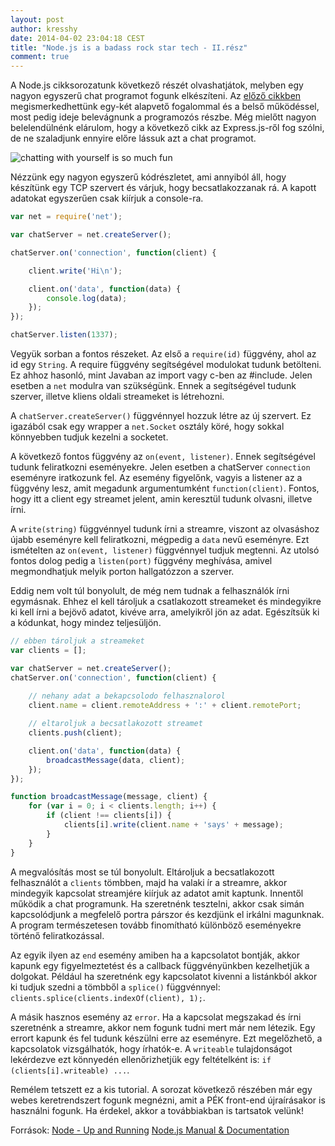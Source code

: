 ```yaml
---
layout: post
author: kresshy
date: 2014-04-02 23:04:18 CEST
title: "Node.js is a badass rock star tech - II.rész"
comment: true
---
```


A Node.js cikksorozatunk következő részét olvashatjátok, melyben egy nagyon egyszerű chat programot fogunk elkészíteni.  Az [előző cikkben](http://kir-dev.sch.bme.hu/2014/03/25/nodejs-is-a-badass-rock-star-tech-part-i/) megismerkedhettünk egy-két alapvető fogalommal és a belső működéssel, most pedig ideje belevágnunk a programozós részbe. Még mielőtt nagyon belelendülnénk elárulom, hogy a következő cikk az Express.js-ről fog szólni, de ne szaladjunk ennyire előre lássuk azt a chat programot.

![chatting with yourself is so much fun](https://dl.dropboxusercontent.com/u/31443466/Capture.PNG)

Nézzünk egy nagyon egyszerű kódrészletet, ami annyiból áll, hogy készítünk egy TCP szervert és várjuk, hogy becsatlakozzanak rá. A kapott adatokat egyszerűen csak kiírjuk a console-ra.

~~~js
var net = require('net');

var chatServer = net.createServer();

chatServer.on('connection', function(client) {

    client.write('Hi\n');

    client.on('data', function(data) {
        console.log(data);
    });
});

chatServer.listen(1337);
~~~

Vegyük sorban a fontos részeket. Az első a `require(id)` függvény, ahol az id egy `String`. A require függvény segítségével modulokat tudunk betölteni. Ez ahhoz hasonló, mint Javaban az import vagy c-ben az #include. Jelen esetben a `net` modulra van szükségünk. Ennek a segítségével tudunk szerver, illetve kliens oldali streameket is létrehozni. 

A `chatServer.createServer()` függvénnyel hozzuk létre az új szervert. Ez igazából csak egy wrapper a `net.Socket` osztály köré, hogy sokkal könnyebben tudjuk kezelni a socketet.

A következő fontos függvény az `on(event, listener)`. Ennek segítségével tudunk feliratkozni eseményekre. Jelen esetben a chatServer `connection` eseményre iratkozunk fel. Az esemény figyelőnk, vagyis a listener az a függvény lesz, amit megadunk argumentumként `function(client)`. Fontos, hogy itt a client egy streamet jelent, amin keresztül tudunk olvasni, illetve írni.

A `write(string)` függvénnyel tudunk írni a streamre, viszont az olvasáshoz újabb eseményre kell feliratkozni, mégpedig a `data` nevű eseményre. Ezt ismételten az `on(event, listener)` függvénnyel tudjuk megtenni. Az utolsó fontos dolog pedig a `listen(port)` függvény meghívása, amivel megmondhatjuk melyik porton hallgatózzon a szerver. 

Eddig nem volt túl bonyolult, de még nem tudnak a felhasználók írni egymásnak. Ehhez el kell tároljuk a csatlakozott streameket és mindegyikre ki kell írni a bejövő adatot, kivéve arra, amelyikről jön az adat. Egészítsük ki a kódunkat, hogy mindez teljesüljön.

~~~js
// ebben tároljuk a streameket
var clients = [];

var chatServer = net.createServer();
chatServer.on('connection', function(client) {
    
    // nehany adat a bekapcsolodo felhasznalorol
    client.name = client.remoteAddress + ':' + client.remotePort;    

    // eltaroljuk a becsatlakozott streamet
    clients.push(client);

    client.on('data', function(data) {
        broadcastMessage(data, client);
    });    
});

function broadcastMessage(message, client) {
    for (var i = 0; i < clients.length; i++) {
        if (client !== clients[i]) {
            clients[i].write(client.name + 'says' + message);
        }
    }
}
~~~

A megvalósítás most se túl bonyolult. Eltároljuk a becsatlakozott felhasználót a `clients` tömbben, majd ha valaki ír a streamre, akkor mindegyik kapcsolat streamjére kiírjuk az adatot amit kaptunk. Innentől működik a chat programunk. Ha szeretnénk tesztelni, akkor csak simán kapcsolódjunk a megfelelő portra párszor és kezdjünk el irkálni magunknak. A program természetesen tovább finomítható különböző eseményekre történő feliratkozással. 

Az egyik ilyen az `end` esemény amiben ha a kapcsolatot bontják, akkor kapunk egy figyelmeztetést és a callback függvényünkben kezelhetjük a dolgokat. Például ha szeretnénk egy kapcsolatot kivenni a listánkból akkor ki tudjuk szedni a tömbből a `splice()` függvénnyel: `clients.splice(clients.indexOf(client), 1);`. 

A másik hasznos esemény az `error`. Ha a kapcsolat megszakad és írni szeretnénk a streamre, akkor nem fogunk tudni mert már nem létezik. Egy errort kapunk és fel tudunk készülni erre az eseményre. Ezt megelőzhető, a kapcsolatok vizsgálhatók, hogy írhatók-e. A `writeable` tulajdonságot lekérdezve ezt könnyedén ellenőrizhetjük egy feltételként is: `if (clients[i].writeable) ...`. 

Remélem tetszett ez a kis tutorial. A sorozat következő részében már egy webes keretrendszert fogunk megnézni, amit a PÉK front-end újraírásakor is használni fogunk. Ha érdekel, akkor a továbbiakban is tartsatok velünk!

Források: 
[Node - Up and Running](http://shop.oreilly.com/product/0636920015956.do)
[Node.js Manual & Documentation](http://nodejs.org/api/)
